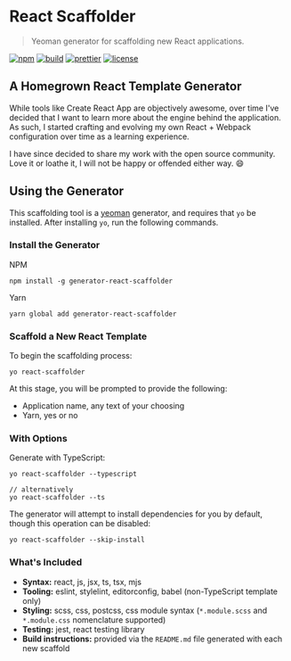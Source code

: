 # React Scaffolder
> Yeoman generator for scaffolding new React applications.

[![npm](https://img.shields.io/npm/v/generator-react-scaffolder.svg)](https://www.npmjs.com/package/generator-react-scaffolder)
[![build](https://github.com/dzervoudakes/react-scaffolder/workflows/build/badge.svg)](https://github.com/dzervoudakes/react-scaffolder/actions)
[![prettier](https://img.shields.io/badge/code_style-prettier-ff69b4.svg)](https://prettier.io/)
[![license](https://img.shields.io/badge/License-MIT-green.svg)](https://github.com/dzervoudakes/react-scaffolder/blob/main/LICENSE)

## A Homegrown React Template Generator

While tools like Create React App are objectively awesome, over time I've decided that I want to learn more about the engine behind the application. As such, I started crafting and evolving my own React + Webpack configuration over time as a learning experience.

I have since decided to share my work with the open source community. Love it or loathe it, I will not be happy or offended either way. 😄

## Using the Generator

This scaffolding tool is a [yeoman](https://yeoman.io/) generator, and requires that `yo` be installed. After installing `yo`, run the following commands.

### Install the Generator

NPM

```
npm install -g generator-react-scaffolder
```

Yarn

```
yarn global add generator-react-scaffolder
```

### Scaffold a New React Template

To begin the scaffolding process:

```
yo react-scaffolder
```

At this stage, you will be prompted to provide the following:
- Application name, any text of your choosing
- Yarn, yes or no

### With Options

Generate with TypeScript:

```
yo react-scaffolder --typescript

// alternatively
yo react-scaffolder --ts
```

The generator will attempt to install dependencies for you by default, though this operation can be disabled:

```
yo react-scaffolder --skip-install
```

### What's Included

- **Syntax:** react, js, jsx, ts, tsx, mjs
- **Tooling:** eslint, stylelint, editorconfig, babel (non-TypeScript template only)
- **Styling:** scss, css, postcss, css module syntax (`*.module.scss` and `*.module.css` nomenclature supported)
- **Testing:** jest, react testing library
- **Build instructions:** provided via the `README.md` file generated with each new scaffold
